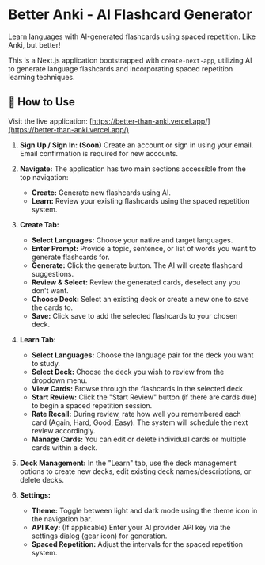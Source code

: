 # Better Anki - AI Flashcard Generator

Learn languages with AI-generated flashcards using spaced repetition. Like Anki, but better!

This is a Next.js application bootstrapped with `create-next-app`, utilizing AI to generate language flashcards and incorporating spaced repetition learning techniques.

## 📖 How to Use

Visit the live application: [https://better-than-anki.vercel.app/](https://better-than-anki.vercel.app/)

1.  **Sign Up / Sign In: (Soon)** Create an account or sign in using your email. Email confirmation is required for new accounts.

2.  **Navigate:** The application has two main sections accessible from the top navigation:
    *   **Create:** Generate new flashcards using AI.
    *   **Learn:** Review your existing flashcards using the spaced repetition system.

3.  **Create Tab:**
    *   **Select Languages:** Choose your native and target languages.
    *   **Enter Prompt:** Provide a topic, sentence, or list of words you want to generate flashcards for.
    *   **Generate:** Click the generate button. The AI will create flashcard suggestions.
    *   **Review & Select:** Review the generated cards, deselect any you don't want.
    *   **Choose Deck:** Select an existing deck or create a new one to save the cards to.
    *   **Save:** Click save to add the selected flashcards to your chosen deck.

4.  **Learn Tab:**
    *   **Select Languages:** Choose the language pair for the deck you want to study.
    *   **Select Deck:** Choose the deck you wish to review from the dropdown menu.
    *   **View Cards:** Browse through the flashcards in the selected deck.
    *   **Start Review:** Click the "Start Review" button (if there are cards due) to begin a spaced repetition session.
    *   **Rate Recall:** During review, rate how well you remembered each card (Again, Hard, Good, Easy). The system will schedule the next review accordingly.
    *   **Manage Cards:** You can edit or delete individual cards or multiple cards within a deck.

5.  **Deck Management:** In the "Learn" tab, use the deck management options to create new decks, edit existing deck names/descriptions, or delete decks.

6.  **Settings:**
    *   **Theme:** Toggle between light and dark mode using the theme icon in the navigation bar.
    *   **API Key:** (If applicable) Enter your AI provider API key via the settings dialog (gear icon) for generation.
    *   **Spaced Repetition:** Adjust the intervals for the spaced repetition system. 
